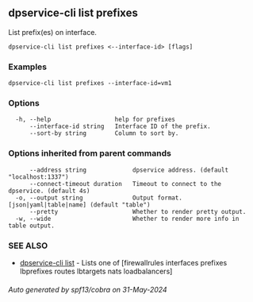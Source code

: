 ## dpservice-cli list prefixes

List prefix(es) on interface.

```
dpservice-cli list prefixes <--interface-id> [flags]
```

### Examples

```
dpservice-cli list prefixes --interface-id=vm1
```

### Options

```
  -h, --help                  help for prefixes
      --interface-id string   Interface ID of the prefix.
      --sort-by string        Column to sort by.
```

### Options inherited from parent commands

```
      --address string             dpservice address. (default "localhost:1337")
      --connect-timeout duration   Timeout to connect to the dpservice. (default 4s)
  -o, --output string              Output format. [json|yaml|table|name] (default "table")
      --pretty                     Whether to render pretty output.
  -w, --wide                       Whether to render more info in table output.
```

### SEE ALSO

* [dpservice-cli list](dpservice-cli_list.md)	 - Lists one of [firewallrules interfaces prefixes lbprefixes routes lbtargets nats loadbalancers]

###### Auto generated by spf13/cobra on 31-May-2024
